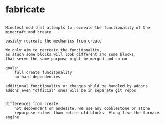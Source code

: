 # fabricate
<!--i just made the entire content be in a code block becouse markdown is annoything -->
<pre><code>
Minetest mod that attempts to recreate the functionality of the minecraft mod create

basicly recreate the mechanics from create

We only aim to recreate the funcitonality,
as stuch some blocks will look different and some blocks,
that serve the same purpuse might be merged and so on

goals:
	full create funcitonality
	no hard dependencies
 
additional functionality or changes shuld be handled by addons
addons even "official" ones will be in seperate git repos


differences from create:
	not depoendant on andesite. we use any cobblestone or stone
	repurpuse rather than retire old blocks	 #long live the furnace engine
	
</code></pre>
